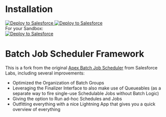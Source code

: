# Installation
<div>
<span><a href="https://login.salesforce.com/packaging/installPackage.apexp?p0=04t09000000iY15AAE">
  <img alt="Deploy to Salesforce"
       src="https://github.com/dschibster/sfdx-batch-scheduler-framework/blob/master/resources/deploy_unlocked.png">
</a>
<span>
<a href="https://githubsfdeploy.herokuapp.com">
  <img alt="Deploy to Salesforce"
       src="https://github.com/dschibster/sfdx-batch-scheduler-framework//blob/master/resources/deploy_unmanaged.png">
</a>
</span>
<div>
For your Sandbox:
  <div><span>
    <a href="https://test.salesforce.com/packaging/installPackage.apexp?p0=04t09000000iY15AAE">
  <img alt="Deploy to Salesforce"
       src="https://github.com/dschibster/ms-triggerframework/blob/master/resources/deploy_unlocked.png">
</a></span><div>

# Batch Job Scheduler Framework

This is a fork from the original <a href="https://github.com/ianhuang/Apex-Batch-Job-Scheduler">Apex Batch Job Scheduler</a> from Salesforce Labs, including several improvements: 
- Optimized the Organization of Batch Groups
- Leveraging the Finalizer Interface to also make use of Queueables (as a separate way to fire single-use Schedulable Jobs without Batch Logic)
- Giving the option to Run ad-hoc Schedules and Jobs
- Outfitting everything with a nice Lightning App that gives you a quick overview of everything